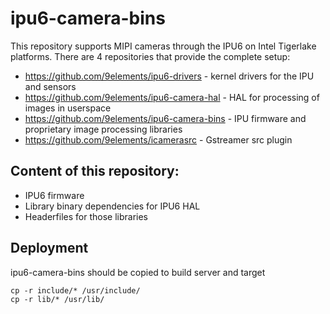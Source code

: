 # ipu6-camera-bins

This repository supports MIPI cameras through the IPU6 on Intel Tigerlake platforms. There are 4 repositories that provide the complete setup:

* https://github.com/9elements/ipu6-drivers - kernel drivers for the IPU and sensors
* https://github.com/9elements/ipu6-camera-hal - HAL for processing of images in userspace
* https://github.com/9elements/ipu6-camera-bins - IPU firmware and proprietary image processing libraries
* https://github.com/9elements/icamerasrc - Gstreamer src plugin


## Content of this repository:
* IPU6 firmware
* Library binary dependencies for IPU6 HAL
* Headerfiles for those libraries

## Deployment
ipu6-camera-bins should be copied to build server and target
```
cp -r include/* /usr/include/
cp -r lib/* /usr/lib/
```
